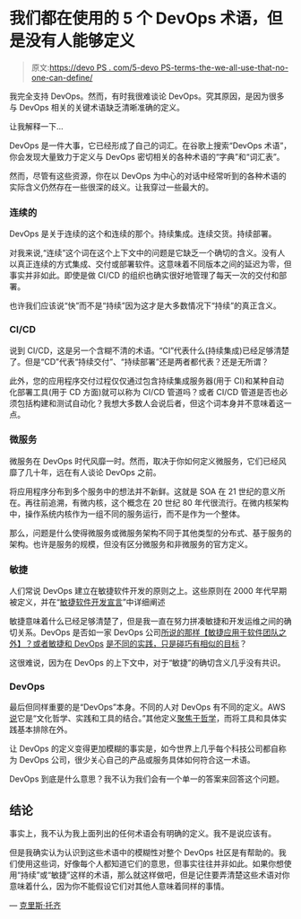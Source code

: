 # 我们都在使用的 5 个 DevOps 术语，但是没有人能够定义

> 原文:[https://devo PS . com/5-devo PS-terms-the-we-all-use-that-no-one-can-define/](https://devops.com/5-devops-terms-that-we-all-use-yet-no-one-can-define/)

我完全支持 DevOps。然而，有时我很难谈论 DevOps。究其原因，是因为很多与 DevOps 相关的关键术语缺乏清晰准确的定义。

让我解释一下…

DevOps 是一件大事，它已经形成了自己的词汇。在谷歌上搜索“DevOps 术语”，你会发现大量致力于定义与 DevOps 密切相关的各种术语的“字典”和“词汇表”。

然而，尽管有这些资源，你在以 DevOps 为中心的对话中经常听到的各种术语的实际含义仍然存在一些很深的歧义。让我穿过一些最大的。

### 连续的

DevOps 是关于连续的这个和连续的那个。持续集成。连续交货。持续部署。

对我来说,“连续”这个词在这个上下文中的问题是它缺乏一个确切的含义。没有人以真正连续的方式集成、交付或部署软件。这意味着不同版本之间的延迟为零，但事实并非如此。即使是做 CI/CD 的组织也确实很好地管理了每天一次的交付和部署。

也许我们应该说“快”而不是“持续”因为这才是大多数情况下“持续”的真正含义。

### CI/CD

说到 CI/CD，这是另一个含糊不清的术语。“CI”代表什么(持续集成)已经足够清楚了。但是“CD”代表“持续交付”、“持续部署”还是两者都代表？还是无所谓？

此外，您的应用程序交付过程仅仅通过包含持续集成服务器(用于 CI)和某种自动化部署工具(用于 CD 方面)就可以称为 CI/CD 管道吗？或者 CI/CD 管道是否也必须包括构建和测试自动化？我想大多数人会说后者，但这个词本身并不意味着这一点。

### 微服务

微服务在 DevOps 时代风靡一时。然而，取决于你如何定义微服务，它们已经风靡了几十年，远在有人谈论 DevOps 之前。

将应用程序分布到多个服务中的想法并不新鲜。这就是 SOA 在 21 世纪的意义所在。再往前追溯，有微内核，这个概念在 20 世纪 80 年代很流行。在微内核架构中，操作系统内核作为一组不同的服务运行，而不是作为一个整体。

那么，问题是什么使得微服务或微服务架构不同于其他类型的分布式、基于服务的架构。也许是服务的规模，但没有区分微服务和非微服务的官方定义。

### 敏捷

人们常说 DevOps 建立在敏捷软件开发的原则之上。这些原则在 2000 年代早期被定义，并在“[敏捷软件开发宣言](https://agilemanifesto.org/)”中详细阐述

敏捷意味着什么已经足够清楚了，但是我一直在努力拼凑敏捷和开发运维之间的确切关系。DevOps 是否如一家 DevOps 公司[所说的那样【敏捷应用于软件团队之外】？或者敏捷和 DevOps](https://www.atlassian.com/agile/devops) [是不同的实践，只是碰巧有相似的目标](https://www.cmswire.com/information-management/agile-vs-devops-whats-the-difference/)？

这很难说，因为在 DevOps 的上下文中，对于“敏捷”的确切含义几乎没有共识。

### DevOps

最后但同样重要的是“DevOps”本身。不同的人对 DevOps 有不同的定义。AWS [说](https://aws.amazon.com/devops/what-is-devops/)它是“文化哲学、实践和工具的结合。”其他定义[聚焦于哲学](https://theagileadmin.com/what-is-devops/)，而将工具和具体实践基本排除在外。

让 DevOps 的定义变得更加模糊的事实是，如今世界上几乎每个科技公司都自称为 DevOps 公司，很少关心自己的产品或服务具体如何符合这一术语。

DevOps 到底是什么意思？我不认为我们会有一个单一的答案来回答这个问题。

## 结论

事实上，我不认为我上面列出的任何术语会有明确的定义。我不是说应该有。

但是我确实认为认识到这些术语中的模糊性对整个 DevOps 社区是有帮助的。我们使用这些词，好像每个人都知道它们的意思，但事实往往并非如此。如果你想使用“持续”或“敏捷”这样的术语，那么就这样做吧，但是记住要弄清楚这些术语对你意味着什么，因为你不能假设它们对其他人意味着同样的事情。

— [克里斯·托齐](https://devops.com/author/chris-tozzi/)